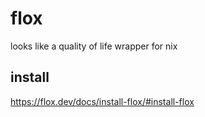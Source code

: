 # flox

looks like a quality of life wrapper for nix

## install

https://flox.dev/docs/install-flox/#install-flox